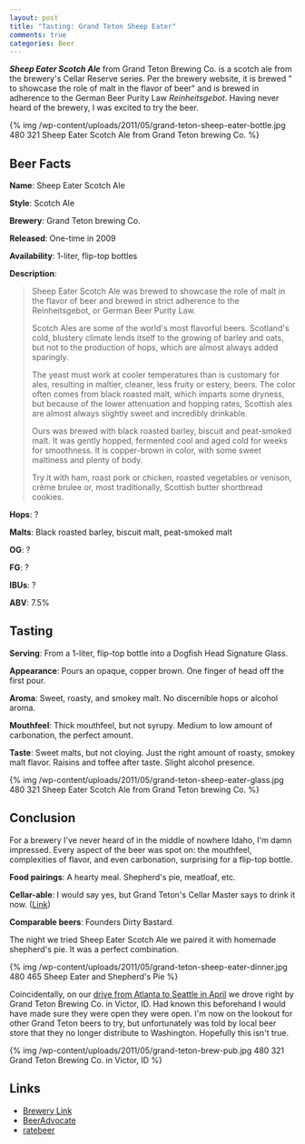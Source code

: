 ```yaml
--- 
layout: post
title: "Tasting: Grand Teton Sheep Eater"
comments: true
categories: Beer
---
```

<em><strong>Sheep Eater Scotch Ale</strong></em> from Grand Teton Brewing Co. is a scotch ale from the brewery's Cellar Reserve series. Per the brewery website, it is brewed " to showcase the role of malt in the flavor of beer" and is brewed in   adherence to the German Beer Purity Law <em>Reinheitsgebot</em>. Having never heard of the brewery, I was excited to try the beer.

{% img /wp-content/uploads/2011/05/grand-teton-sheep-eater-bottle.jpg 480 321 Sheep Eater Scotch Ale from Grand Teton brewing Co. %}

## Beer Facts

<strong>Name</strong>: Sheep Eater Scotch Ale

<strong>Style</strong>: Scotch Ale

<strong>Brewery</strong>: Grand Teton brewing Co.

<strong>Released</strong>: One-time in 2009

<strong>Availability</strong>: 1-liter, flip-top bottles

<strong>Description</strong>:

<blockquote>Sheep Eater Scotch Ale was brewed to showcase the  role of malt in the flavor of beer and brewed in strict adherence to the  Reinheitsgebot, or German Beer Purity Law.

Scotch Ales are some of the world's most  flavorful beers.  Scotland's cold, blustery climate lends itself to the  growing of barley and oats, but not to the production of hops, which are  almost always added sparingly.

The yeast must work at cooler temperatures than  is customary for ales, resulting in maltier, cleaner, less fruity or  estery, beers. The color often comes from black roasted malt, which  imparts some dryness, but because of the lower attenuation and hopping  rates, Scottish ales are almost always slightly sweet and incredibly  drinkable.

Ours was brewed with black roasted barley,  biscuit and peat-smoked malt.  It was gently hopped, fermented cool and  aged cold for weeks for smoothness.  It is copper-brown in color, with  some sweet maltiness and plenty of body.

Try it with ham, roast pork or chicken, roasted  vegetables or venison, crème brulee or, most traditionally, Scottish  butter shortbread cookies.</blockquote>

<strong>Hops</strong>: ?

<strong>Malts</strong>: Black roasted barley, biscuit malt, peat-smoked malt

<strong>OG</strong>: ?

<strong>FG</strong>: ?

<strong>IBUs</strong>: ?

<strong>ABV</strong>: 7.5%

## Tasting

<strong>Serving</strong>: From a 1-liter, flip-top bottle into a Dogfish Head Signature Glass.

<strong>Appearance</strong>: Pours an opaque, copper brown. One finger of head off the first pour.

<strong>Aroma</strong>: Sweet, roasty, and smokey malt. No discernible hops or alcohol aroma.

<strong>Mouthfeel</strong>: Thick mouthfeel, but not syrupy. Medium to low amount of carbonation, the perfect amount.

<strong>Taste</strong>: Sweet malts, but not cloying. Just the right amount of roasty, smokey malt flavor. Raisins and toffee after taste. Slight alcohol presence.

{% img /wp-content/uploads/2011/05/grand-teton-sheep-eater-glass.jpg 480 321 Sheep Eater Scotch Ale from Grand Teton brewing Co. %}

## Conclusion
For a brewery I've never heard of in the middle of nowhere Idaho, I'm damn impressed. Every aspect of the beer was spot on: the mouthfeel, complexities of flavor, and even carbonation, surprising for a flip-top bottle.

<strong>Food pairings</strong>: A hearty meal. Shepherd's pie, meatloaf, etc.

<strong>Cellar-able</strong>: I would say yes, but Grand Teton's Cellar Master says to drink it now. (<a href="http://grandtetoncellar.blogspot.com/2011/01/sheep-eater-at-one-year.html">Link</a>)<strong> </strong>

<strong>Comparable beers</strong>: Founders Dirty Bastard.

The night we tried Sheep Eater Scotch Ale we paired it with homemade shepherd's pie. It was a perfect combination.

{% img /wp-content/uploads/2011/05/grand-teton-sheep-eater-dinner.jpg 480 465 Sheep Eater and Shepherd's Pie %}

Coincidentally, on our <a href="../2011/04/24/something-new-atlanta-to-seattle/">drive from Atlanta to Seattle in April</a> we drove right by  Grand Teton Brewing Co. in  Victor, ID. Had known this beforehand I would have made sure they were open they were open.  I'm now on the lookout for other Grand Teton beers to try, but unfortunately was told by local beer store that they no longer distribute to Washington. Hopefully this isn't true.

{% img /wp-content/uploads/2011/05/grand-teton-brew-pub.jpg 480 321 Grand Teton Brewing Co. in Victor, ID %}

## Links

* <a href="http://www.grandtetonbrewing.com/SESA.html">Brewery Link</a>
* <a href="http://beeradvocate.com/beer/profile/413/55370">BeerAdvocate</a>
* <a href="http://www.ratebeer.com/beer/grand-teton-sheep-eater-scotch-ale/116073/">ratebeer</a>
